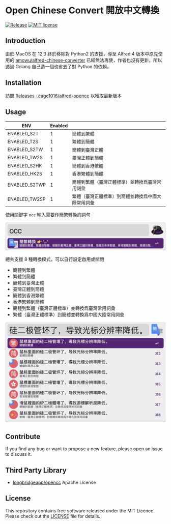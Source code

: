 # Open Chinese Convert 開放中文轉換

[![Release](https://github.com/cage1016/alfred-opencc/actions/workflows/release.yml/badge.svg)](https://github.com/cage1016/alfred-opencc/actions/workflows/release.yml)
[![MIT license](https://img.shields.io/badge/License-MIT-blue.svg)](https://lbesson.mit-license.org/)

## Introduction

由於 MacOS 在 12.3 終於移除對 Python2 的支援，導至 Alfred 4 版本中原先使用的 [amowu/alfred-chinese-converter](https://github.com/amowu/alfred-chinese-converter) 已經無法再使，作者也沒有更新。所以透過 Golang 自己造一個也省去了對 Python 的依賴。

## Installation

訪問 [Releases · cage1016/alfred-opencc](https://github.com/cage1016/alfred-opencc/releases) 以獲取最新版本

## Usage

| ENV | Enabled  |   |
|----------------|---|---|
| ENABLED_S2T    | 1  | 簡體到繁體 |
| ENABLED_T2S    | 1  | 繁體到簡體 |
| ENABLED_S2TW   | 1  | 簡體到臺灣正體 |
| ENABLED_TW2S   | 1  | 臺灣正體到簡體 |
| ENABLED_S2HK   | 1  | 簡體到香港繁體 |
| ENABLED_HK2S   | 1  | 香港繁體到簡體 |
| ENABLED_S2TWP  | 1  | 簡體到繁體（臺灣正體標準）並轉換爲臺灣常用詞彙 |
| ENABLED_TW2SP  | 1  | 繁體（臺灣正體標準）到簡體並轉換爲中國大陸常用詞彙 |


使用關鍵字 `occ` 輸入需要作簡繁轉換的詞句

![](./screenshots/1.jpg)

總共支援 8 種轉換模式，可以自行設定啟用或關閉

- 簡體到繁體
- 繁體到簡體
- 簡體到臺灣正體
- 臺灣正體到簡體
- 簡體到香港繁體
- 香港繁體到簡體
- 簡體到繁體（臺灣正體標準）並轉換爲臺灣常用詞彙
- 繁體（臺灣正體標準）到簡體並轉換爲中國大陸常用詞彙

![](./screenshots/2.jpg)

## Contribute
If you find any bug or want to propose a new feature, please open an issue to discuss it.

## Third Party Library

- [longbridgeapp/opencc](https://github.com/longbridgeapp/opencc) Apache License

## License
This repository contains free software released under the MIT Licence. Please check out the [LICENSE](./LICENSE) file for details.